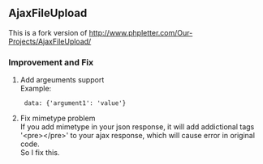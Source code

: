 ## AjaxFileUpload ##

This is a fork version of http://www.phpletter.com/Our-Projects/AjaxFileUpload/

### Improvement and Fix ###

1. Add argeuments support   
    Example:

        data: {'argument1': 'value'}

2. Fix mimetype problem  
    If you add mimetype in your json response,
    it will add addictional tags '&lt;pre>&lt;/pre>' to your ajax response, which will cause error in original code.                   
    So I fix this.



